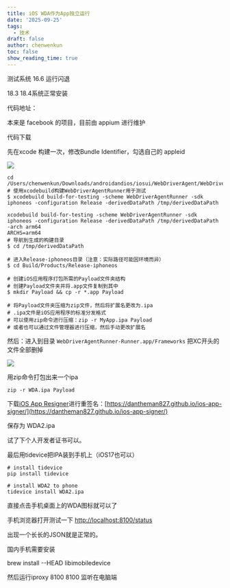 ```yaml
---
title: iOS WDA作为App独立运行
date: '2025-09-25'
tags:
  - 技术
draft: false
author: chenwenkun
toc: false
show_reading_time: true
---
```

测试系统 16.6 运行闪退

18.3 18.4系统正常安装

代码地址：

本来是 facebook 的项目，目前由 appium 进行维护

代码下载

先在xcode 构建一次，修改Bundle Identifier，勾选自己的 appleid

![](https://prod-files-secure.s3.us-west-2.amazonaws.com/c205fb54-92b2-4987-8be3-972b67d27acc/cb756a73-27bc-4b0d-951a-858df3344b59/image.png?X-Amz-Algorithm=AWS4-HMAC-SHA256&X-Amz-Content-Sha256=UNSIGNED-PAYLOAD&X-Amz-Credential=ASIAZI2LB4664QLC6N4D%2F20251001%2Fus-west-2%2Fs3%2Faws4_request&X-Amz-Date=20251001T061658Z&X-Amz-Expires=3600&X-Amz-Security-Token=IQoJb3JpZ2luX2VjEHYaCXVzLXdlc3QtMiJIMEYCIQD%2B80AtzuKSl%2Bb0wfMK4oCW5OVQWB4oGMoAAlWgqK7OTQIhAL7XDFb1yOYOpAjyGYP52gAGfhkHRxGF8e07dZ0BPkG0KogECP%2F%2F%2F%2F%2F%2F%2F%2F%2F%2F%2FwEQABoMNjM3NDIzMTgzODA1Igw2fG89Ebjya8LPpM4q3AMcbIb4Apqw4juMQOcrFCHRXYvToB%2Fh6sHDboiHOLkV5PfbZb%2BRIFqiY3hTHcsS%2FauHpuad0F%2F2TTYBbZnD21IYf65bCue0aX%2Bz1YezKMlXUmjYHlcVdXSrGsYWtTPm1RIki47x1LYSXG0vvUD%2FgcqhvlwLUMWrJDVTna5G40RJjEymVJA%2FmgVQh1tnw3CqYRLVcSrKHc9bW4F2kZY%2BGlrHV3wjsfe9t73hJ0KQjHe6jdlcdLGWmKSTVto4zIx27Y33w%2BlPB3t18WxXAyrJU5KC709FkK067JV4drzLPiNDCuwGqVXG%2B1hU%2FCXQDQaTIYWvcTrRvjjE4CJa8uw5Ulf30b%2Fc%2FMP9qHN2SfuPCEagqhC2eQvyPqx3b%2FH1%2BIeSTXxFp7Aot8%2Bq7tQMrZNaoq1ISXtM1bd81Bspj2Xz63kL3NP3vbqd9kGwPFbV213lHa61Yky9v6PCGe0AhfGr9ZfB363oeB4wTrmxXoVBANcTqx6%2FkIgjAqpgiAk8uakY9LJRY8xTKzeeSOsIXNE5Gyuo9sZMKIlytbfbP4SZ7ft3%2FRABsm5x4UWqk3FsNE1uYEWUoRHGxcE%2BykrFIjQBQ%2F02ZHI1X333BaR4rS1dnAGfX3Yyp0S6U%2Bk5Hy4B1TCOgfPGBjqkAaV3PENc36Vpj5ZVRldHupxEeqGh0R1uVpTox6VZbf%2FSGiuHfNRmviqhdFpr%2B%2BVWFnlrKCzIv9aOyYZTCj7YmaGa%2FjKWTZ9lo6CDBxjIsIs80rzuhFINAuWqTTaqlNqbDI8%2BYfmZ1pzwlMFCSY0ZtOsNRRjsQOEuuHHTMLya%2FCVtgDWRbdMlglY3aB75PmQpVuefozxqUemK4JBHodASa6J7NB6a&X-Amz-Signature=55754708ee0a91f78bcc37a30ced8445cefe5bfa32446be53043c37407157841&X-Amz-SignedHeaders=host&x-amz-checksum-mode=ENABLED&x-id=GetObject)

```shell
cd /Users/chenwenkun/Downloads/androidandios/iosui/WebDriverAgent/WebDriverAgent
# 使用xcodebuild构建WebDriverAgentRunner用于测试
$ xcodebuild build-for-testing -scheme WebDriverAgentRunner -sdk iphoneos -configuration Release -derivedDataPath /tmp/derivedDataPath

xcodebuild build-for-testing -scheme WebDriverAgentRunner -sdk iphoneos -configuration Release -derivedDataPath /tmp/derivedDataPath -arch arm64
ARCHS=arm64
# 导航到生成的构建目录
$ cd /tmp/derivedDataPath

# 进入Release-iphoneos目录（注意：实际路径可能因环境而异）
$ cd Build/Products/Release-iphoneos

# 创建iOS应用程序打包所需的Payload文件夹结构
# 创建Payload文件夹并将.app文件复制到其中
$ mkdir Payload && cp -r *.app Payload

# 将Payload文件夹压缩为zip文件，然后将扩展名更改为.ipa
# .ipa文件是iOS应用程序的标准分发格式
# 可以使用zip命令进行压缩：zip -r MyApp.ipa Payload
# 或者也可以通过文件管理器进行压缩，然后手动更改扩展名
```

然后：进入到目录 `WebDriverAgentRunner-Runner.app/Frameworks` 把XC开头的文件全部删掉

![](https://prod-files-secure.s3.us-west-2.amazonaws.com/c205fb54-92b2-4987-8be3-972b67d27acc/358b8d2b-1bfe-4fb9-beb5-83e1de5f201e/image.png?X-Amz-Algorithm=AWS4-HMAC-SHA256&X-Amz-Content-Sha256=UNSIGNED-PAYLOAD&X-Amz-Credential=ASIAZI2LB4664QLC6N4D%2F20251001%2Fus-west-2%2Fs3%2Faws4_request&X-Amz-Date=20251001T061658Z&X-Amz-Expires=3600&X-Amz-Security-Token=IQoJb3JpZ2luX2VjEHYaCXVzLXdlc3QtMiJIMEYCIQD%2B80AtzuKSl%2Bb0wfMK4oCW5OVQWB4oGMoAAlWgqK7OTQIhAL7XDFb1yOYOpAjyGYP52gAGfhkHRxGF8e07dZ0BPkG0KogECP%2F%2F%2F%2F%2F%2F%2F%2F%2F%2F%2FwEQABoMNjM3NDIzMTgzODA1Igw2fG89Ebjya8LPpM4q3AMcbIb4Apqw4juMQOcrFCHRXYvToB%2Fh6sHDboiHOLkV5PfbZb%2BRIFqiY3hTHcsS%2FauHpuad0F%2F2TTYBbZnD21IYf65bCue0aX%2Bz1YezKMlXUmjYHlcVdXSrGsYWtTPm1RIki47x1LYSXG0vvUD%2FgcqhvlwLUMWrJDVTna5G40RJjEymVJA%2FmgVQh1tnw3CqYRLVcSrKHc9bW4F2kZY%2BGlrHV3wjsfe9t73hJ0KQjHe6jdlcdLGWmKSTVto4zIx27Y33w%2BlPB3t18WxXAyrJU5KC709FkK067JV4drzLPiNDCuwGqVXG%2B1hU%2FCXQDQaTIYWvcTrRvjjE4CJa8uw5Ulf30b%2Fc%2FMP9qHN2SfuPCEagqhC2eQvyPqx3b%2FH1%2BIeSTXxFp7Aot8%2Bq7tQMrZNaoq1ISXtM1bd81Bspj2Xz63kL3NP3vbqd9kGwPFbV213lHa61Yky9v6PCGe0AhfGr9ZfB363oeB4wTrmxXoVBANcTqx6%2FkIgjAqpgiAk8uakY9LJRY8xTKzeeSOsIXNE5Gyuo9sZMKIlytbfbP4SZ7ft3%2FRABsm5x4UWqk3FsNE1uYEWUoRHGxcE%2BykrFIjQBQ%2F02ZHI1X333BaR4rS1dnAGfX3Yyp0S6U%2Bk5Hy4B1TCOgfPGBjqkAaV3PENc36Vpj5ZVRldHupxEeqGh0R1uVpTox6VZbf%2FSGiuHfNRmviqhdFpr%2B%2BVWFnlrKCzIv9aOyYZTCj7YmaGa%2FjKWTZ9lo6CDBxjIsIs80rzuhFINAuWqTTaqlNqbDI8%2BYfmZ1pzwlMFCSY0ZtOsNRRjsQOEuuHHTMLya%2FCVtgDWRbdMlglY3aB75PmQpVuefozxqUemK4JBHodASa6J7NB6a&X-Amz-Signature=2e6cefd2fed4e96f5c10173fde6c9b1868f5c2537d8d3e291d4f40048763c41c&X-Amz-SignedHeaders=host&x-amz-checksum-mode=ENABLED&x-id=GetObject)

用zip命令打包出来一个ipa

```shell
zip -r WDA.ipa Payload
```

下载[iOS App Resigner](https://zhida.zhihu.com/search?content_id=237756070&content_type=Article&match_order=1&q=iOS%20App%20Resigner&zd_token=eyJhbGciOiJIUzI1NiIsInR5cCI6IkpXVCJ9.eyJpc3MiOiJ6aGlkYV9zZXJ2ZXIiLCJleHAiOjE3NDQzNTQ0ODAsInEiOiJpT1MgQXBwIFJlc2lnbmVyIiwiemhpZGFfc291cmNlIjoiZW50aXR5IiwiY29udGVudF9pZCI6MjM3NzU2MDcwLCJjb250ZW50X3R5cGUiOiJBcnRpY2xlIiwibWF0Y2hfb3JkZXIiOjEsInpkX3Rva2VuIjpudWxsfQ.XGwOKX0ujlvhojSuRT3SlA0sDFnQK-FxDJr60CX6YqU&zhida_source=entity)进行重签名：[https://dantheman827.github.io/ios-app-signer/](https://dantheman827.github.io/ios-app-signer/)

保存为 WDA2.ipa

试了下个人开发者证书可以。

最后用tidevice把IPA装到手机上（iOS17也可以）

```shell
# install tidevice
pip install tidevice

# install WDA2 to phone
tidevice install WDA2.ipa
```

直接点击手机桌面上的WDA图标就可以了

手机浏览器打开测试一下 [http://localhost:8100/status](http://localhost:8100/status)

出现一个长长的JSON就是正常的。

国内手机需要安装

brew install --HEAD libimobiledevice

然后运行iproxy 8100 8100 监听在电脑端
